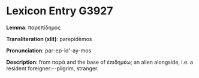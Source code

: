 # Lexicon Entry G3927

**Lemma**: παρεπίδημος

**Transliteration (xlit)**: parepídēmos

**Pronunciation**: par-ep-id'-ay-mos

**Description**:
from παρά and the base of ἐπιδημέω; an alien alongside, i.e. a resident foreigner:--pilgrim, stranger.
